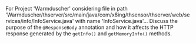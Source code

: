 For Project 'Warmduscher' considering file in path 'Warmduscher/thserver/src/main/java/com/x8ing/thsensor/thserver/web/services/info/InfoService.java' with name 'InfoService.java'... Discuss the purpose of the `@ResponseBody` annotation and how it affects the HTTP response generated by the `getInfo()` and `getMemoryInfo()` methods.